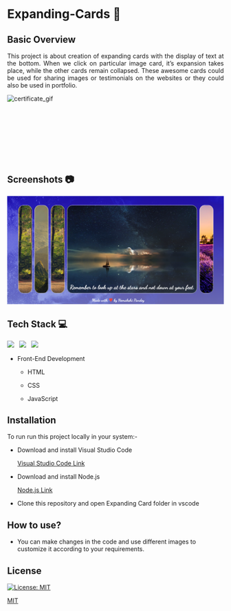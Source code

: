 
# Expanding-Cards :flower_playing_cards:

## Basic Overview
<p align = "justify">
This project is about creation of expanding cards with the display of text at the bottom. When we click on particular image card, it’s expansion takes place, while the other cards remain collapsed. These awesome cards could be used for sharing images or testimonials on the websites or they could also be used in portfolio.
</p>



<img align = "left" alt="certificate_gif" width = "200" hieght = "500" src = "https://thumbs.gfycat.com/ScholarlyEnchantedGenet.webp">
<br>
<br>
<br>
<br>
<br>
<br>
<br>
<br>
<br>


## Screenshots  :camera:

![certificate gif](https://github.com/hema8Codes/Expanding-Cards/blob/main/Screenshot.png?raw=true)

## Tech Stack   :computer:

<p align = "justify">
<img src="https://img.icons8.com/color/48/000000/html-5--v1.png"/> 
&nbsp;
<img src="https://img.icons8.com/color/48/000000/css3.png"/>
&nbsp;
<img src="https://img.icons8.com/color/48/000000/javascript--v1.png"/>
</p>

* Front-End Development

   * HTML
   
   * CSS
   
   * JavaScript
   
   
## Installation

<p align = "justify">
To run run this project locally in your system:-
</p>

 * Download and install Visual Studio Code 
 
   [Visual Studio Code Link](https://code.visualstudio.com/download/ "Visual Studio Code")
 
 * Download and install Node.js 
 
    [Node.js Link](https://nodejs.org/en/download/ "Node.js")
    
 * Clone this repository and open Expanding Card folder in vscode  
    
 ## How to use?
   
 * You can make changes in the code and use different images to customize it according to your requirements.  
 
 ## License
 
 [![License: MIT](https://img.shields.io/badge/License-MIT-yellow.svg)](https://opensource.org/licenses/MIT)

[MIT](https://choosealicense.com/licenses/mit/)
